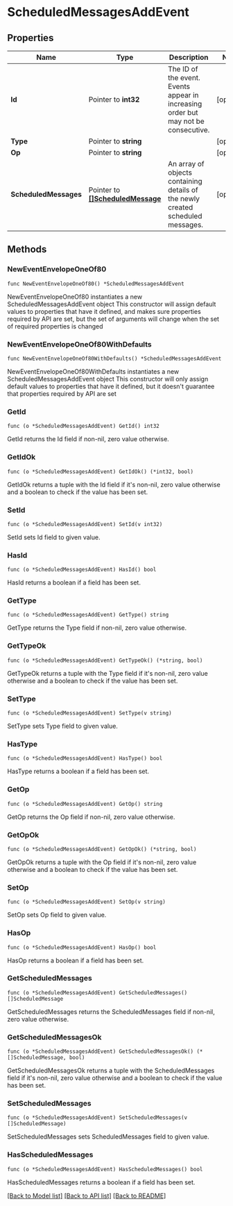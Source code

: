 # ScheduledMessagesAddEvent

## Properties

Name | Type | Description | Notes
------------ | ------------- | ------------- | -------------
**Id** | Pointer to **int32** | The ID of the event. Events appear in increasing order but may not be consecutive.  | [optional] 
**Type** | Pointer to **string** |  | [optional] 
**Op** | Pointer to **string** |  | [optional] 
**ScheduledMessages** | Pointer to [**[]ScheduledMessage**](ScheduledMessage.md) | An array of objects containing details of the newly created scheduled messages.  | [optional] 

## Methods

### NewEventEnvelopeOneOf80

`func NewEventEnvelopeOneOf80() *ScheduledMessagesAddEvent`

NewEventEnvelopeOneOf80 instantiates a new ScheduledMessagesAddEvent object
This constructor will assign default values to properties that have it defined,
and makes sure properties required by API are set, but the set of arguments
will change when the set of required properties is changed

### NewEventEnvelopeOneOf80WithDefaults

`func NewEventEnvelopeOneOf80WithDefaults() *ScheduledMessagesAddEvent`

NewEventEnvelopeOneOf80WithDefaults instantiates a new ScheduledMessagesAddEvent object
This constructor will only assign default values to properties that have it defined,
but it doesn't guarantee that properties required by API are set

### GetId

`func (o *ScheduledMessagesAddEvent) GetId() int32`

GetId returns the Id field if non-nil, zero value otherwise.

### GetIdOk

`func (o *ScheduledMessagesAddEvent) GetIdOk() (*int32, bool)`

GetIdOk returns a tuple with the Id field if it's non-nil, zero value otherwise
and a boolean to check if the value has been set.

### SetId

`func (o *ScheduledMessagesAddEvent) SetId(v int32)`

SetId sets Id field to given value.

### HasId

`func (o *ScheduledMessagesAddEvent) HasId() bool`

HasId returns a boolean if a field has been set.

### GetType

`func (o *ScheduledMessagesAddEvent) GetType() string`

GetType returns the Type field if non-nil, zero value otherwise.

### GetTypeOk

`func (o *ScheduledMessagesAddEvent) GetTypeOk() (*string, bool)`

GetTypeOk returns a tuple with the Type field if it's non-nil, zero value otherwise
and a boolean to check if the value has been set.

### SetType

`func (o *ScheduledMessagesAddEvent) SetType(v string)`

SetType sets Type field to given value.

### HasType

`func (o *ScheduledMessagesAddEvent) HasType() bool`

HasType returns a boolean if a field has been set.

### GetOp

`func (o *ScheduledMessagesAddEvent) GetOp() string`

GetOp returns the Op field if non-nil, zero value otherwise.

### GetOpOk

`func (o *ScheduledMessagesAddEvent) GetOpOk() (*string, bool)`

GetOpOk returns a tuple with the Op field if it's non-nil, zero value otherwise
and a boolean to check if the value has been set.

### SetOp

`func (o *ScheduledMessagesAddEvent) SetOp(v string)`

SetOp sets Op field to given value.

### HasOp

`func (o *ScheduledMessagesAddEvent) HasOp() bool`

HasOp returns a boolean if a field has been set.

### GetScheduledMessages

`func (o *ScheduledMessagesAddEvent) GetScheduledMessages() []ScheduledMessage`

GetScheduledMessages returns the ScheduledMessages field if non-nil, zero value otherwise.

### GetScheduledMessagesOk

`func (o *ScheduledMessagesAddEvent) GetScheduledMessagesOk() (*[]ScheduledMessage, bool)`

GetScheduledMessagesOk returns a tuple with the ScheduledMessages field if it's non-nil, zero value otherwise
and a boolean to check if the value has been set.

### SetScheduledMessages

`func (o *ScheduledMessagesAddEvent) SetScheduledMessages(v []ScheduledMessage)`

SetScheduledMessages sets ScheduledMessages field to given value.

### HasScheduledMessages

`func (o *ScheduledMessagesAddEvent) HasScheduledMessages() bool`

HasScheduledMessages returns a boolean if a field has been set.


[[Back to Model list]](../README.md#documentation-for-models) [[Back to API list]](../README.md#documentation-for-api-endpoints) [[Back to README]](../README.md)


